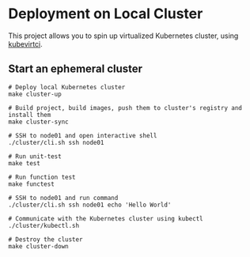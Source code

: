 # Deployment on Local Cluster

This project allows you to spin up virtualized Kubernetes cluster, using 
[kubevirtci](https://github.com/kubevirt/kubevirtci).

## Start an ephemeral cluster

```shell
# Deploy local Kubernetes cluster
make cluster-up

# Build project, build images, push them to cluster's registry and install them
make cluster-sync

# SSH to node01 and open interactive shell
./cluster/cli.sh ssh node01

# Run unit-test
make test

# Run function test
make functest

# SSH to node01 and run command
./cluster/cli.sh ssh node01 echo 'Hello World'

# Communicate with the Kubernetes cluster using kubectl
./cluster/kubectl.sh

# Destroy the cluster
make cluster-down
```

